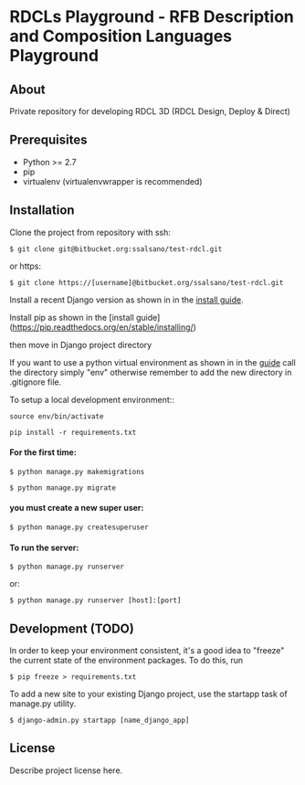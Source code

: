 RDCLs Playground - RFB Description and Composition Languages Playground 
========================================

About
-----

Private repository for developing RDCL 3D (RDCL Design, Deploy & Direct)

Prerequisites
-------------

- Python >= 2.7
- pip
- virtualenv (virtualenvwrapper is recommended)

Installation
------------

Clone the project from repository with ssh:
    
    $ git clone git@bitbucket.org:ssalsano/test-rdcl.git

    
or https:

    $ git clone https://[username]@bitbucket.org/ssalsano/test-rdcl.git
    
Install a recent Django version as shown in in the [install guide](https://docs.djangoproject.com/en/1.9/intro/install/).

Install pip as shown in the [install guide] (https://pip.readthedocs.org/en/stable/installing/)

then move in Django project directory

If you want to use a python virtual environment as shown in in the [guide](http://docs.python-guide.org/en/latest/dev/virtualenvs/)
call the directory simply "env" otherwise remember to add the new directory in .gitignore file.

To setup a local development environment::

    source env/bin/activate

    pip install -r requirements.txt

#### For the first time:

    $ python manage.py makemigrations

    $ python manage.py migrate

#### you must create a new super user:

    $ python manage.py createsuperuser



#### To run the server:

    $ python manage.py runserver
or:
    
    $ python manage.py runserver [host]:[port] 



Development (TODO)
-------

In order to keep your environment consistent, it's a good idea to "freeze" the current state of the environment packages. 
To do this, run

    $ pip freeze > requirements.txt

To add a new site to your existing Django project, use the startapp task of manage.py utility.

    $ django-admin.py startapp [name_django_app]

License
-------

Describe project license here.